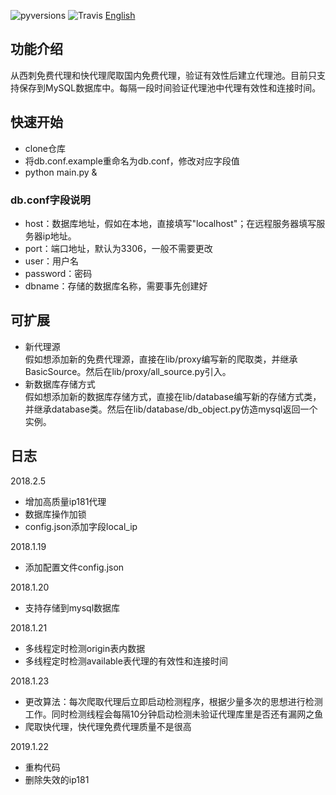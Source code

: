 ![pyversions](https://img.shields.io/badge/python%20-3.5%2B-blue.svg)
![Travis](https://img.shields.io/travis/rust-lang/rust.svg)
[English](https://github.com/LogicJake/proxy_pool/blob/master/README-EN.md)
## 功能介绍
从西刺免费代理和快代理爬取国内免费代理，验证有效性后建立代理池。目前只支持保存到MySQL数据库中。每隔一段时间验证代理池中代理有效性和连接时间。


## 快速开始
* clone仓库  
* 将db.conf.example重命名为db.conf，修改对应字段值
* python main.py &

### db.conf字段说明
* host：数据库地址，假如在本地，直接填写"localhost"；在远程服务器填写服务器ip地址。
* port：端口地址，默认为3306，一般不需要更改
* user：用户名
* password：密码
* dbname：存储的数据库名称，需要事先创建好

## 可扩展
* 新代理源  
假如想添加新的免费代理源，直接在lib/proxy编写新的爬取类，并继承BasicSource。然后在lib/proxy/all_source.py引入。
* 新数据库存储方式  
假如想添加新的数据库存储方式，直接在lib/database编写新的存储方式类，并继承database类。然后在lib/database/db_object.py仿造mysql返回一个实例。


## 日志
2018.2.5  
* 增加高质量ip181代理
* 数据库操作加锁
* config.json添加字段local_ip

2018.1.19  
* 添加配置文件config.json

2018.1.20  
* 支持存储到mysql数据库

2018.1.21  
* 多线程定时检测origin表内数据  
* 多线程定时检测available表代理的有效性和连接时间


2018.1.23  
* 更改算法：每次爬取代理后立即启动检测程序，根据少量多次的思想进行检测工作。同时检测线程会每隔10分钟启动检测未验证代理库里是否还有漏网之鱼
* 爬取快代理，快代理免费代理质量不是很高

2019.1.22  
* 重构代码  
* 删除失效的ip181